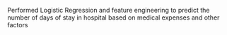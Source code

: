 Performed Logistic Regression and feature engineering to predict the number of days of stay in hospital based on medical expenses and other factors
